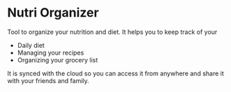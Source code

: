 # Nutri Organizer
Tool to organize your nutrition and diet. It helps you to keep track of your
- Daily diet
- Managing your recipes
- Organizing your grocery list

It is synced with the cloud so you can access it from anywhere and share it with your friends and family.